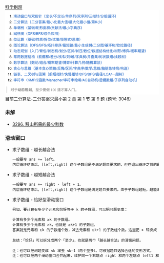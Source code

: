 [科学刷题](https://leetcode.cn/circle/discuss/RvFUtj/)  
![img.png](static/img.png)  
目前二分算法-二分答案求最小第 2 章 第 1 节 第 9 题 (题号: 3048)
### 未解
- [3296. 移山所需的最少秒数](https://leetcode.cn/problems/minimum-number-of-seconds-to-make-mountain-height-zero/description/)

### 滑动窗口
- 求子数组 - 越长越合法
    ```txt
    一般要写 ans += left。
    内层循环结束后，[left,right] 这个子数组是不满足题目要求的，但在退出循环之前的最后一轮循环，[left−1,right] 是满足题目要求的。由于子数组越长，越能满足题目要求，所以除了 [left−1,right]，还有 [left−2,right],[left−3,right],…,[0,right] 都是满足要求的。也就是说，当右端点固定在 right 时，左端点在 0,1,2,…,left−1 的所有子数组都是满足要求的，这一共有 left 个。
    ```
- 求子数组 - 越短越合法
    ```txt
    一般要写 ans += right - left + 1。
    内层循环结束后，[left,right] 这个子数组是满足题目要求的。由于子数组越短，越能满足题目要求，所以除了 [left,right]，还有 [left+1,right],[left+2,right],…,[right,right] 都是满足要求的。也就是说，当右端点固定在 right 时，左端点在 left,left+1,left+2,…,right 的所有子数组都是满足要求的，这一共有 right−left+1 个。
    ```
- 求子数组 - 恰好型滑动窗口
    ```txt
    例如，要计算有多少个元素和恰好等于 k 的子数组，可以把问题变成：

    计算有多少个元素和 ≥k 的子数组。
    计算有多少个元素和 >k，也就是 ≥k+1 的子数组。
    答案就是元素和 ≥k 的子数组个数，减去元素和 ≥k+1 的子数组个数。这里把 > 转换成 ≥，从而可以把滑窗逻辑封装成一个函数 f，然后用 f(k) - f(k + 1) 计算，无需编写两份滑窗代码。

    总结：「恰好」可以拆分成两个「至少」，也就是两个「越长越合法」的滑窗问题。

    注：也可以把问题变成 ≤k 减去 ≤k−1（两个至多）。可根据题目选择合适的变形方式。
    注：也可以把两个滑动窗口合并起来，维护同一个右端点 right 和两个左端点 left1 和 left 2 ，我把这种写法叫做三指针滑动窗口。
    ```